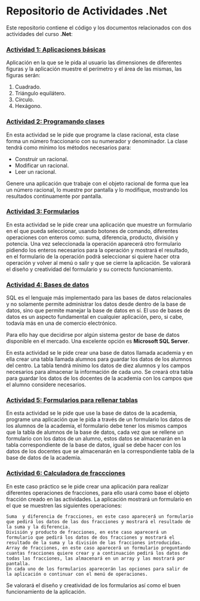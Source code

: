 # Repositorio de Actividades .Net

Este repositorio contiene el código y los documentos relacionados con dos actividades del curso **.Net**:



### [Actividad 1: Aplicaciones básicas](https://github.com/JMPinillos/NET/blob/main/Actividades/1%20-%20Aplicaciones%20b%C3%A1sicas)

Aplicación en la que se le pida al usuario las dimensiones de diferentes figuras y la aplicación muestre el perímetro y el área de las mismas, las figuras serán:

1. Cuadrado.
2. Triángulo equilátero.
3. Círculo. 
4. Hexágono. 



### [Actividad 2: Programando clases](https://github.com/JMPinillos/NET/blob/main/Actividades/2%20-%20Racionales)

En esta actividad se le pide que programe la clase racional, esta clase forma un número fraccionario con su numerador y denominador. La clase tendrá como mínimo los métodos necesarios para: 

- Construir un racional.
- Modificar un racional.
- Leer un racional.

Genere una aplicación que trabaje con el objeto racional de forma que lea un número racional, lo muestre por pantalla y lo modifique, mostrando los resultados continuamente por pantalla. 



### [Actividad 3: Formularios](https://github.com/JMPinillos/NET/tree/main/Actividades/3%20-%20Formularios)

En esta actividad se le pide crear una aplicación que muestre un formulario en el que pueda seleccionar, usando botones de comando, diferentes operaciones con enteros como: suma, diferencia, producto, división y potencia. Una vez seleccionada la operación aparecerá otro formulario pidiendo los enteros necesarios para la operación y mostrará el resultado, en el formulario de la operación podrá seleccionar si quiere hacer otra operación y volver al menú o salir y que se cierre la aplicación. Se valorará el diseño y creatividad del formulario y su correcto funcionamiento.



### [Actividad 4: Bases de datos](https://github.com/JMPinillos/NET/tree/main/Actividades/4%20-%20Bases%20de%20datos)

SQL es el lenguaje más implementado para las bases de datos relacionales y no solamente permite administrar los datos desde dentro de la base de datos, sino que permite manejar la base de datos en sí. El uso de bases de datos es un aspecto fundamental en cualquier aplicación, pero, si cabe, todavía más en una de comercio electrónico. 

Para ello hay que decidirse por algún sistema gestor de base de datos disponible en el mercado. Una excelente opción es **Microsoft SQL Server**. 

En esta actividad se le pide crear una base de datos llamada academia y en ella crear una tabla llamada alumnos para guardar los datos de los alumnos del centro. La tabla tendrá mínimo los datos de diez alumnos y los campos necesarios para almacenar la información de cada uno. Se creará otra tabla para guardar los datos de los docentes de la academia con los campos que el alumno considere necesarios.



### [Actividad 5: Formularios para rellenar tablas](https://github.com/JMPinillos/NET/tree/main/Actividades/5%20-%20Formularios%20para%20rellenar%20tablas)

En esta actividad se le pide que use la base de datos de la academia, programe una aplicación que le pida a través de un formulario los datos de los alumnos de la academia, el formulario debe tener los mismos campos que la tabla de alumnos de la base de datos, cada vez que se rellene un formulario con los datos de un alumno, estos datos se almacenarán en la tabla correspondiente de la base de datos, igual se debe hacer con los datos de los docentes que se almacenarán en la correspondiente tabla de la base de datos de la academia.


### [Actividad 6: Calculadora de fraccciones](https://github.com/JMPinillos/NET/tree/main/Actividades/5%20-%20Formularios%20para%20rellenar%20tablas)

En este caso práctico se le pide crear una aplicación para realizar diferentes operaciones de fracciones, para ello usará como base el objeto fracción creado en las actividades. La aplicación mostrará un formulario en el que se muestren las siguientes operaciones:

    Suma  y diferencia de fracciones, en este caso aparecerá un formulario que pedirá los datos de las dos fracciones y mostrará el resultado de la suma y la diferencia.
    División y producto de fracciones, en este caso aparecerá un formulario que pedirá los datos de dos fracciones y mostrará el resultado de la suma y la división de las fracciones introducidas.
    Array de fracciones, en este caso aparecerá un formulario preguntando cuantas fracciones quiere crear y a continuación pedirá los datos de todas las fracciones, las almacenará en un array y las mostrará por pantalla.
    En cada uno de los formularios aparecerán las opciones para salir de la aplicación o continuar con el menú de operaciones. 

Se valorará el diseño y creatividad de los formularios así como el buen funcionamiento de la aplicación. 
